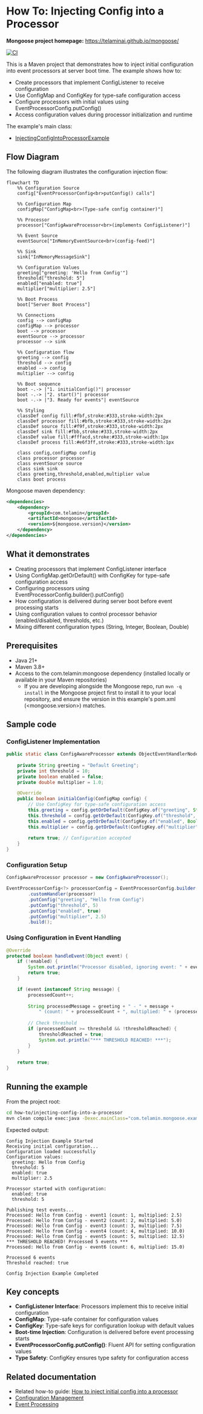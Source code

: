 # How To: Injecting Config into a Processor

**Mongoose project homepage:** https://telaminai.github.io/mongoose/

[![CI](https://github.com/telaminai/mongoose-examples/actions/workflows/ci.yml/badge.svg)](https://github.com/telaminai/mongoose-examples/actions/workflows/ci.yml)

This is a Maven project that demonstrates how to inject initial configuration into event processors at server boot time. The example shows how to:

- Create processors that implement ConfigListener to receive configuration
- Use ConfigMap and ConfigKey for type-safe configuration access
- Configure processors with initial values using EventProcessorConfig.putConfig()
- Access configuration values during processor initialization and runtime

The example's main class:

- [InjectingConfigIntoProcessorExample](src/main/java/com/telamin/mongoose/example/howto/InjectingConfigIntoProcessorExample.java)

## Flow Diagram

The following diagram illustrates the configuration injection flow:

```mermaid
flowchart TD
    %% Configuration Source
    config["EventProcessorConfig<br>putConfig() calls"]
    
    %% Configuration Map
    configMap["ConfigMap<br>(Type-safe config container)"]
    
    %% Processor
    processor["ConfigAwareProcessor<br>(implements ConfigListener)"]
    
    %% Event Source
    eventSource["InMemoryEventSource<br>(config-feed)"]
    
    %% Sink
    sink["InMemoryMessageSink"]
    
    %% Configuration Values
    greeting["greeting: 'Hello from Config'"]
    threshold["threshold: 5"]
    enabled["enabled: true"]
    multiplier["multiplier: 2.5"]
    
    %% Boot Process
    boot["Server Boot Process"]
    
    %% Connections
    config --> configMap
    configMap --> processor
    boot --> processor
    eventSource --> processor
    processor --> sink
    
    %% Configuration flow
    greeting --> config
    threshold --> config
    enabled --> config
    multiplier --> config
    
    %% Boot sequence
    boot -.-> |"1. initialConfig()"| processor
    boot -.-> |"2. start()"| processor
    boot -.-> |"3. Ready for events"| eventSource
    
    %% Styling
    classDef config fill:#fbf,stroke:#333,stroke-width:2px
    classDef processor fill:#bfb,stroke:#333,stroke-width:2px
    classDef source fill:#f9f,stroke:#333,stroke-width:2px
    classDef sink fill:#fbb,stroke:#333,stroke-width:2px
    classDef value fill:#fffacd,stroke:#333,stroke-width:1px
    classDef process fill:#e6f3ff,stroke:#333,stroke-width:1px
    
    class config,configMap config
    class processor processor
    class eventSource source
    class sink sink
    class greeting,threshold,enabled,multiplier value
    class boot process
```

Mongoose maven dependency:

```xml
<dependencies>
    <dependency>
        <groupId>com.telamin</groupId>
        <artifactId>mongoose</artifactId>
        <version>${mongoose.version}</version>
    </dependency>
</dependencies>
```

## What it demonstrates

- Creating processors that implement ConfigListener interface
- Using ConfigMap.getOrDefault() with ConfigKey for type-safe configuration access
- Configuring processors using EventProcessorConfig.builder().putConfig()
- How configuration is delivered during server boot before event processing starts
- Using configuration values to control processor behavior (enabled/disabled, thresholds, etc.)
- Mixing different configuration types (String, Integer, Boolean, Double)

## Prerequisites

- Java 21+
- Maven 3.8+
- Access to the com.telamin:mongoose dependency (installed locally or available in your Maven repositories)
    - If you are developing alongside the Mongoose repo, run `mvn -q install` in the Mongoose project first to install
      it to your local repository, and ensure the version in this example's pom.xml (<mongoose.version>) matches.

## Sample code

### ConfigListener Implementation

```java
public static class ConfigAwareProcessor extends ObjectEventHandlerNode implements ConfigListener {
    
    private String greeting = "Default Greeting";
    private int threshold = 10;
    private boolean enabled = false;
    private double multiplier = 1.0;

    @Override
    public boolean initialConfig(ConfigMap config) {
        // Use ConfigKey for type-safe configuration access
        this.greeting = config.getOrDefault(ConfigKey.of("greeting", String.class), "Default Greeting");
        this.threshold = config.getOrDefault(ConfigKey.of("threshold", Integer.class), 10);
        this.enabled = config.getOrDefault(ConfigKey.of("enabled", Boolean.class), false);
        this.multiplier = config.getOrDefault(ConfigKey.of("multiplier", Double.class), 1.0);
        
        return true; // Configuration accepted
    }
}
```

### Configuration Setup

```java
ConfigAwareProcessor processor = new ConfigAwareProcessor();

EventProcessorConfig<?> processorConfig = EventProcessorConfig.builder()
        .customHandler(processor)
        .putConfig("greeting", "Hello from Config")
        .putConfig("threshold", 5)
        .putConfig("enabled", true)
        .putConfig("multiplier", 2.5)
        .build();
```

### Using Configuration in Event Handling

```java
@Override
protected boolean handleEvent(Object event) {
    if (!enabled) {
        System.out.println("Processor disabled, ignoring event: " + event);
        return true;
    }

    if (event instanceof String message) {
        processedCount++;
        
        String processedMessage = greeting + " - " + message + 
            " (count: " + processedCount + ", multiplied: " + (processedCount * multiplier) + ")";
        
        // Check threshold
        if (processedCount >= threshold && !thresholdReached) {
            thresholdReached = true;
            System.out.println("*** THRESHOLD REACHED! ***");
        }
    }
    
    return true;
}
```

## Running the example

From the project root:

```bash
cd how-to/injecting-config-into-a-processor
mvn clean compile exec:java -Dexec.mainClass="com.telamin.mongoose.example.howto.InjectingConfigIntoProcessorExample"
```

Expected output:
```
Config Injection Example Started
Receiving initial configuration...
Configuration loaded successfully
Configuration values:
  greeting: Hello from Config
  threshold: 5
  enabled: true
  multiplier: 2.5

Processor started with configuration:
  enabled: true
  threshold: 5

Publishing test events...
Processed: Hello from Config - event1 (count: 1, multiplied: 2.5)
Processed: Hello from Config - event2 (count: 2, multiplied: 5.0)
Processed: Hello from Config - event3 (count: 3, multiplied: 7.5)
Processed: Hello from Config - event4 (count: 4, multiplied: 10.0)
Processed: Hello from Config - event5 (count: 5, multiplied: 12.5)
*** THRESHOLD REACHED! Processed 5 events ***
Processed: Hello from Config - event6 (count: 6, multiplied: 15.0)

Processed 6 events
Threshold reached: true

Config Injection Example Completed
```

## Key concepts

- **ConfigListener Interface**: Processors implement this to receive initial configuration
- **ConfigMap**: Type-safe container for configuration values
- **ConfigKey**: Type-safe keys for configuration lookup with default values
- **Boot-time Injection**: Configuration is delivered before event processing starts
- **EventProcessorConfig.putConfig()**: Fluent API for setting configuration values
- **Type Safety**: ConfigKey ensures type safety for configuration access

## Related documentation

- Related how-to guide: [How to inject initial config into a processor](https://telaminai.github.io/mongoose/how-to/how-to-injecting-config-into-a-processor/)
- [Configuration Management](https://telaminai.github.io/mongoose/reference/configuration/)
- [Event Processing](https://telaminai.github.io/mongoose/reference/event-processing/)
